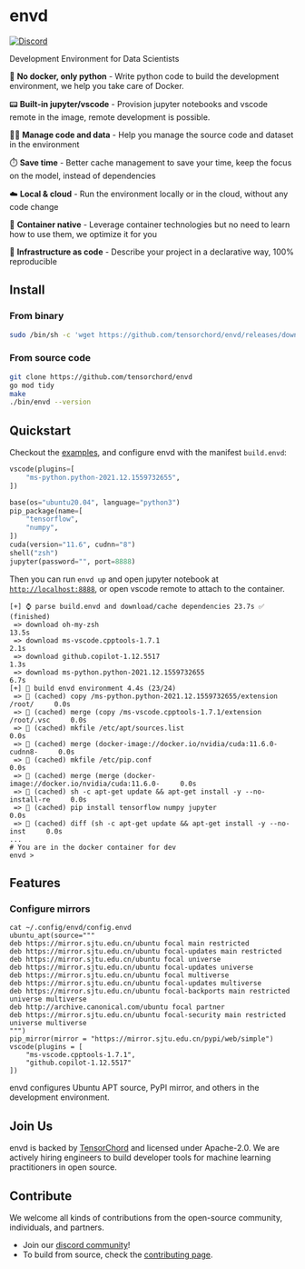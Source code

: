 # envd

[![Discord](https://img.shields.io/discord/974584200327991326?label=discord&style=social)](https://discord.gg/KqswhpVgdU)

Development Environment for Data Scientists

:snake:  **No docker, only python** - Write python code to build the development environment, we help you take care of Docker.

:pager: **Built-in jupyter/vscode** - Provision jupyter notebooks and vscode remote in the image, remote development is possible.

:man_technologist: **Manage code and data** - Help you manage the source code and dataset in the environment

:stopwatch: **Save time** - Better cache management to save your time, keep the focus on the model, instead of dependencies

☁️ **Local & cloud** - Run the environment locally or in the cloud, without any code change

:whale: **Container native** - Leverage container technologies but no need to learn how to use them, we optimize it for you

🤟  **Infrastructure as code** - Describe your project in a declarative way, 100% reproducible

## Install

### From binary

```bash
sudo /bin/sh -c 'wget https://github.com/tensorchord/envd/releases/download/0.0.1-alpha.3/envd_0.0.1-alpha.3_Linux_x86_64 -O /usr/local/bin/envd && chmod +x /usr/local/bin/envd && /usr/local/bin/envd bootstrap'
```

### From source code

```bash
git clone https://github.com/tensorchord/envd
go mod tidy
make
./bin/envd --version
```

## Quickstart

Checkout the [examples](./examples/mnist), and configure envd with the manifest `build.envd`:

```python
vscode(plugins=[
    "ms-python.python-2021.12.1559732655",
])

base(os="ubuntu20.04", language="python3")
pip_package(name=[
    "tensorflow",
    "numpy",
])
cuda(version="11.6", cudnn="8")
shell("zsh")
jupyter(password="", port=8888)
```

Then you can run `envd up` and open jupyter notebook at [`http://localhost:8888`](http://localhost:8888), or open vscode remote to attach to the container.

```
[+] ⌚ parse build.envd and download/cache dependencies 23.7s ✅ (finished)        
 => download oh-my-zsh                                                       13.5s 
 => download ms-vscode.cpptools-1.7.1                                         2.1s 
 => download github.copilot-1.12.5517                                         1.3s 
 => download ms-python.python-2021.12.1559732655                              6.7s 
[+] 🐋 build envd environment 4.4s (23/24)                                         
 => 💽 (cached) copy /ms-python.python-2021.12.1559732655/extension /root/     0.0s
 => 💽 (cached) merge (copy /ms-vscode.cpptools-1.7.1/extension /root/.vsc     0.0s
 => 💽 (cached) mkfile /etc/apt/sources.list                                   0.0s
 => 💽 (cached) merge (docker-image://docker.io/nvidia/cuda:11.6.0-cudnn8-     0.0s
 => 💽 (cached) mkfile /etc/pip.conf                                           0.0s
 => 💽 (cached) merge (merge (docker-image://docker.io/nvidia/cuda:11.6.0-     0.0s
 => 💽 (cached) sh -c apt-get update && apt-get install -y --no-install-re     0.0s
 => 💽 (cached) pip install tensorflow numpy jupyter                           0.0s
 => 💽 (cached) diff (sh -c apt-get update && apt-get install -y --no-inst     0.0s
...
# You are in the docker container for dev
envd > 
```

## Features

### Configure mirrors

```
cat ~/.config/envd/config.envd
ubuntu_apt(source="""
deb https://mirror.sjtu.edu.cn/ubuntu focal main restricted
deb https://mirror.sjtu.edu.cn/ubuntu focal-updates main restricted
deb https://mirror.sjtu.edu.cn/ubuntu focal universe
deb https://mirror.sjtu.edu.cn/ubuntu focal-updates universe
deb https://mirror.sjtu.edu.cn/ubuntu focal multiverse
deb https://mirror.sjtu.edu.cn/ubuntu focal-updates multiverse
deb https://mirror.sjtu.edu.cn/ubuntu focal-backports main restricted universe multiverse
deb http://archive.canonical.com/ubuntu focal partner
deb https://mirror.sjtu.edu.cn/ubuntu focal-security main restricted universe multiverse
""")
pip_mirror(mirror = "https://mirror.sjtu.edu.cn/pypi/web/simple")
vscode(plugins = [
    "ms-vscode.cpptools-1.7.1",
    "github.copilot-1.12.5517"
])
```

envd configures Ubuntu APT source, PyPI mirror, and others in the development environment.

## Join Us

envd is backed by [TensorChord](https://github.com/tensorchord) and licensed under Apache-2.0. We are actively hiring engineers to build developer tools for machine learning practitioners in open source.

## Contribute

We welcome all kinds of contributions from the open-source community, individuals, and partners.

- Join our [discord community](https://discord.gg/KqswhpVgdU)! 
- To build from source, check the [contributing page](./CONTRIBUTING.md).
